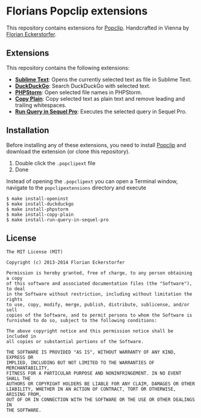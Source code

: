 Florians Popclip extensions
===========================

This repository contains extensions for [Popclip](http://pilotmoon.com/popclip/). Handcrafted in Vienna by [Florian Eckerstorfer](https://florian.ec).


Extensions
----------

This repository contains the following extensions:

- **[Sublime Text](http://cdn.florian.ec/OpenInST.popclipext.zip)**: Opens the currently selected text as file in Sublime Text.
- **[DuckDuckGo](http://cdn.florian.ec/PHPStorm.popclipext.zip)**: Search DuckDuckGo with selected text.
- **[PHPStorm](http://cdn.florian.ec/DuckDuckGo.popclipext.zip)**: Open selected file names in PHPStorm.
- **[Copy Plain](http://cdn.florian.ec/CopyPlain.popclipext.zip)**: Copy selected text as plain text and remove leading and trailing whitespaces.
- **[Run Query in Sequel Pro](http://cdn.florian.ec/RunQueryInSequelPro.popclipext.zip)**: Executes the selected query in Sequel Pro.


Installation
------------

Before installing any of these extensions, you need to install [Popclip](http://shrt.at/MF) and download the extension (or clone this repository).

1. Double click the `.popclipext` file
2. Done

Instead of opening the `.popclipext` you can open a Terminal window, navigate to the `popclipextensions` directory and execute

    $ make install-openinst
    $ make install-duckduckgo
    $ make install-phpstorm
    $ make install-copy-plain
    $ make install-run-query-in-sequel-pro


License
-------

    The MIT License (MIT)

    Copyright (c) 2013-2014 Florian Eckerstorfer

    Permission is hereby granted, free of charge, to any person obtaining a copy
    of this software and associated documentation files (the "Software"), to deal
    in the Software without restriction, including without limitation the rights
    to use, copy, modify, merge, publish, distribute, sublicense, and/or sell
    copies of the Software, and to permit persons to whom the Software is
    furnished to do so, subject to the following conditions:

    The above copyright notice and this permission notice shall be included in
    all copies or substantial portions of the Software.

    THE SOFTWARE IS PROVIDED "AS IS", WITHOUT WARRANTY OF ANY KIND, EXPRESS OR
    IMPLIED, INCLUDING BUT NOT LIMITED TO THE WARRANTIES OF MERCHANTABILITY,
    FITNESS FOR A PARTICULAR PURPOSE AND NONINFRINGEMENT. IN NO EVENT SHALL THE
    AUTHORS OR COPYRIGHT HOLDERS BE LIABLE FOR ANY CLAIM, DAMAGES OR OTHER
    LIABILITY, WHETHER IN AN ACTION OF CONTRACT, TORT OR OTHERWISE, ARISING FROM,
    OUT OF OR IN CONNECTION WITH THE SOFTWARE OR THE USE OR OTHER DEALINGS IN
    THE SOFTWARE.
